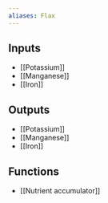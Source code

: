 ```yaml
---
aliases: Flax
---
```


## Inputs
- [[Potassium]]
- [[Manganese]] 
- [[Iron]]

## Outputs
- [[Potassium]]
- [[Manganese]] 
- [[Iron]]

## Functions
- [[Nutrient accumulator]]